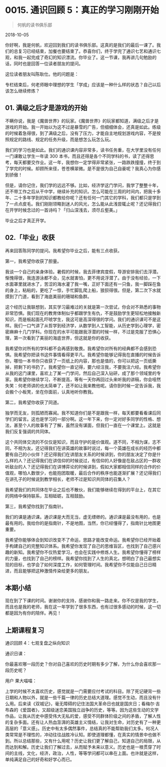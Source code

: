# 0015. 通识回顾 5：真正的学习刚刚开始

> 何帆的读书俱乐部

2018-10-05

你好啊，我是何帆，欢迎回到我们的读书俱乐部。这真的是我们的最后一课了。我们的总复习已经结束，加餐也要结束了。恭喜你们，终于学完了通识七艺和通识七观，和我一起完成了奇幻的知识漂流。你毕业了。这一节课，我再讲几句勉励的话，同时也是回答一位读者朋友的提问。

这位读者朋友叫陈耿仕。他的问题是：

专栏结束后，何老师眼中理想的学生「学成」应该是一种什么样的状态？自己以后该怎么继续修炼？

## 01. 满级之后才是游戏的开始

不瞒你说，我是《魔兽世界》的玩家。《魔兽世界》的玩家都知道，满级之后才是游戏的开始。我一开始以为这不过是暴雪的广告，但细细体会，还真是如此。练级的时候着急得很，到了满级之后，没有了压力，才能自主地规划游戏内容，不是按照规定的路线、规定的任务升级，而是想怎么玩怎么玩。

我们的学习也是如此。我们的通识课内容非常多，读书任务重，在大学里没有任何一门课敢让学生一年读 300 本书，而且还得是各个不同学科的书，读了还得思考，每天都要交作业。这一年，我想你一定学得非常紧张，一路跌跌撞撞，终于到了学完的时候。却顾所来径，苍苍横翠微。是不是很为自己自豪呢？我真心为你感到骄傲！

但是，请你记住，我们学的远远不够。比如，经济学这门学问，我学了整整十年，还不带工作之后从干中学，继续补充的知识。怎么可能在三周的时间内，把我十多年、二十多年学到的知识都教给你呢？还有任何一门其它的学科，我们都只是学到了一点点皮毛。我们刚刚领略到迷人的风光，怎么能从此浅尝辄止呢？还记得我们在开学时候念过的一首诗吗？「归山深浅去，须尽丘壑美。」

毕业之后才真正开学。

## 02.「毕业」收获

再来回答陈同学的提问。我希望你毕业之后，能有三点收获。

第一，我希望你收获了胆量。

我谈一个自己的亲身体验。暑假的时候，我去菲律宾度假，导游安排我们去浮潜。惭愧得很，我连游泳都不会，见水就害怕，更不用说浮潜了。由于没有经验，一下水面罩里就进水了，苦涩的海水灌了我一嘴，正好下面还有一只鱼，我一脚踩在鱼的身上，粘粘的，更吃了一惊，手忙脚乱爬上船，狼狈得很。但是，第二次下水就摸到了门道，看到了海底美丽的珊瑚和鱼群。

这个经历让我联想到，其实学习最难过的关就是第一次尝试，你会对不熟悉的事物非常恐惧。我们现在的教育体制似乎都跟学生有仇，不是鼓励学生更轻松地接触新知识，而是板起面孔吓唬学生，我这可是高深得很的学问。我们的通识课可不是这样。我们一口气讲了从哲学到经济学，从数学到人工智能，从历史学到心理学，密密麻麻十几门学科。你现在的水平可能跟我浮潜的时候一样，不过是克服了恐惧心理，第一次看到了美丽的海底世界，但这就是你的收获。

我希望你对所有的学科都不会再感到敬畏。我希望你对所有的经典都不会感到恐惧。我希望你把读书这件事情看得更平凡。我希望你能够记得我在直播的时候告诉你，哪怕一本书你只收获了一页纸上的内容，那也是值的，你可以把这一页纸撕掉，把剩下的书扔了。我希望你一直记得，要六经注我，不要我注六经。我希望你从我的这门课里，喜欢上了某一门学问，然后自己深入钻研，成了那个领域里的专家。我希望你继续学习，不断提高，等有一天你再回过头来听我的讲稿，你会哑然失笑：何老师讲的也太简单了，还不如让我来教他呢。请你到时候一定告诉我，我会搬个小板凳，坐在你面前，认真地听你教我。

第二，我希望你收获了同道。

独学而无友，则孤陋而寡闻。我不知道你们是不是跟我一样，每天都要看看课后同学们的留言。这也是学习的一部分啊。这一年下来，你一定对好多同学的性格、想法，甚至个人的故事有了了解，虽然没有谋面，但我们一直在一个课堂上。这就是我们反复强调的共同体。

这个共同体交流的不仅仅是知识，而且守护的是价值观。道不同，不相为谋，志不同，不相为友。还记得我们在讲英雄的故事时说过，每一个英雄在成长的经历中都要有自己的小伙伴？还记得我们在讲朋友关系的时候讲到，你的朋友决定了你是什么样的人？还记得我们在讲信仰的时候说过，有信仰的人好像是在敌占区的一群收听敌台的人？还记得我们在讲博弈论的时候讲到，假如大家都相信同样的合作的价值观，哪怕人数很少，也能抱团取暖，最后合作的秩序也能逐渐扩展？还记得我们在讲孔子的时候说到教学相长，老师不过是知识共同体的召集人？

我希望我们的共同体在毕业之后也不散伙，我们能够继续在得到的平台上，在其它的网络中保持联系，互相砥砺，互相鼓励。

第三，我希望你找到了指南针。

我们的课是通识课。通识课是大而无当，虚无缥缈的。通识课是最没有用的，也是最有用的。我给你的是指南针，不是地图，当然，你已经懂得了，指南针比地图更重要。

我希望你能够体会到知识改变不了命运，思路才能改变命运。我希望你已经开始着手构建自己的完整知识体系。我希望你发现了自己的思维盲区，也找到了自己感兴趣的新知。我希望你不仅热爱学习，也会在实践中修炼人生。我希望你懂得了榜样的力量，也找到了自己的榜样。我希望你找到了人生的真北，想明白了自己最想实现的目标，也学会了如何深度工作，如何管理时间。我希望你不仅能自己日日精进，而且能够把这种激情传染给更多的朋友。

## 本期小结

现在到了下课的时间。谢谢你的支持，感谢你和我一路走来。你不仅是我的学生，而且也是我的老师，我在这一年学到了很多东西，也有过很多感动的时候，这一切都是因为有你的陪伴。再见！

## 上期课程复习

通识回顾 4：七观复盘之纵向知识

通识日课：

你最喜欢哪一段历史？你对自己喜欢的历史时期有多少了解，为什么你会喜欢那一段历史呢？

用户 果大喵喵：

上学的时候不太喜欢历史，感觉就是一门需要应付考试的科目。除了死记硬背一些日期和人物以外，就是一些千篇一律的历史总结大道理。感觉不生动，而且没有什么用。后来读《双城记》，毫无障碍的记住法国大革命日也就是国庆日；看梅尔·吉布森的《爱国者》，又超级迷恋美国独立战争的历史，等等。因为这些生动的文学作品，让我从历史中感受伟大无私的爱，感受不同群体阶级之间的矛盾，了解人性的复杂多面。还有让人热血澎湃的英雄主义情结，让我对生命，对历史有了一种更高层的「意义感」。历史中有太多偶然事件，总结真的不能帮助我们太多。何况人类常常是不理性的，冲动往往战胜冷认知。即使道理都懂，在真实的情景中也做不到。所以总结那些，又有什么用呢？历史让我们更了解自己，知道自己的局限，从而达到和解。历史让我们了解过去，从而赋予未来以意义。历史也是一根贯穿了时间的主线，文化，经济，政治，人性，等等学问都可以串在上面。也许就是这样，单纯满足自己的好奇和好学心而已。

